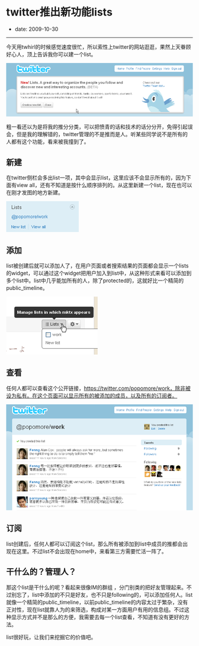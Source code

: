 # twitter推出新功能lists

- date: 2009-10-30

--------------------------


今天用twhirl的时候感觉速度很忙，所以索性上twitter的网站逛逛，果然上天眷顾好心人，顶上告诉我你可以建一个list。

[![a](../../uploads/2009/10/a.png)](../../uploads/2009/10/a.png)

粗一看还以为是将我的推分分类，可以把愤青的话和技术的话分分开，免得引起误会，但是我的理解错的，twitter管理的不是推而是人。听某些同学说不是所有的人都有这个功能，看来被我撞到了。


## 新建


在twitter侧栏会多出list一项，其中会显示list，这里应该不会显示所有的，因为下面有view all，还有不知道是按什么顺序排列的。从这里新建一个list，现在也可以在刚才发图的地方新建。

[![b](../../uploads/2009/10/b.png)](../../uploads/2009/10/b.png)


## 添加


list被创建后就可以添加人了，在用户页面或者搜索结果的页面都会显示一个lists的widget，可以通过这个widget把用户加入到list中，从这种形式来看可以添加到多个list中。list中几乎能加所有的人，除了protected的，这就好比一个精简的public_timeline。

[![c](../../uploads/2009/10/c.png)](../../uploads/2009/10/c.png)


## 查看


任何人都可以查看这个公开链接，https://twitter.com/popomore/work，除非被设为私有。在这个页面可以显示所有的被添加的成员，以及所有的订阅者。

[![d](../../uploads/2009/10/d.png)](../../uploads/2009/10/d.png)


## 订阅


list创建后，任何人都可以订阅这个list，那么所有被添加到list中成员的推都会出现在这里。不过list不会出现在home中，来看第三方需要忙活一阵了。


## 干什么的？管理人？


那这个list是干什么的呢？看起来很像IM的群组 ，分门别类的把好友管理起来。不过别忘了，list中添加的不只是好友，也不只是following的，可以添加任何人。list就像一个精简的public_timeline，以前public_timeline的内容太过于繁杂，没有正对性，现在list就靠人为的来筛选，构成对某一方面用户有用的信息组。不过这种显示方式并不是那么的方便，我需要去每一个list查看，不知道有没有更好的方法。

list很好玩，让我们来挖掘它的价值吧。

